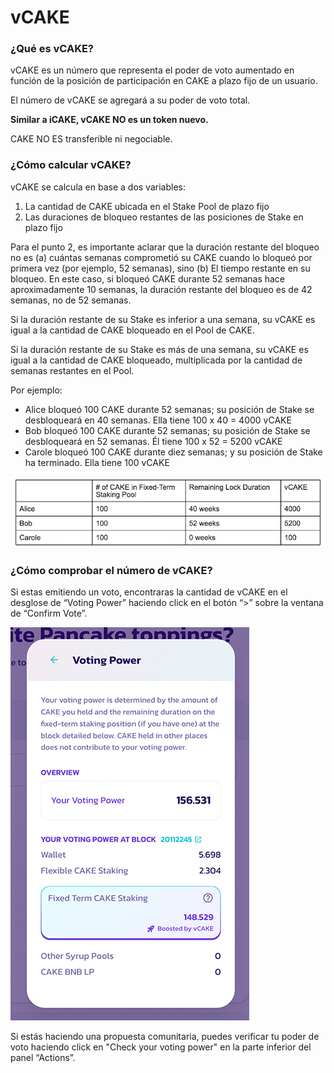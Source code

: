 # vCAKE

### **¿Qué es vCAKE?** <a href="#_ysspck2qqbf7" id="_ysspck2qqbf7"></a>

vCAKE es un número que representa el poder de voto aumentado en función de la posición de participación en CAKE a plazo fijo de un usuario.

El número de vCAKE se agregará a su poder de voto total.

**Similar a iCAKE, vCAKE NO es un token nuevo.**

CAKE NO ES transferible ni negociable.

### **¿Cómo calcular vCAKE?** <a href="#_cxjbmydajl22" id="_cxjbmydajl22"></a>

vCAKE se calcula en base a dos variables:

1. La cantidad de CAKE ubicada en el Stake Pool de plazo fijo
2. Las duraciones de bloqueo restantes de las posiciones de Stake en plazo fijo

Para el punto 2, es importante aclarar que la duración restante del bloqueo no es (a) cuántas semanas comprometió su CAKE cuando lo bloqueó por primera vez (por ejemplo, 52 semanas), sino (b) El tiempo restante en su bloqueo. En este caso, si bloqueó CAKE durante 52 semanas hace aproximadamente 10 semanas, la duración restante del bloqueo es de 42 semanas, no de 52 semanas.

Si la duración restante de su Stake es inferior a una semana, su vCAKE es igual a la cantidad de CAKE bloqueado en el Pool de CAKE.

Si la duración restante de su Stake es más de una semana, su vCAKE es igual a la cantidad de CAKE bloqueado, multiplicada por la cantidad de semanas restantes en el Pool.

Por ejemplo:

* Alice bloqueó 100 CAKE durante 52 semanas; su posición de Stake se desbloqueará en 40 semanas. Ella tiene 100 x 40 = 4000 vCAKE
* Bob bloqueó 100 CAKE durante 52 semanas; su posición de Stake se desbloqueará en 52 semanas. Él tiene 100 x 52 = 5200 vCAKE
* Carole bloqueó 100 CAKE durante diez semanas; y su posición de Stake ha terminado. Ella tiene 100 vCAKE

![](<../../.gitbook/assets/0 (1)>)

### **¿Cómo comprobar el número de vCAKE?** <a href="#_2jlcyocwcfmp" id="_2jlcyocwcfmp"></a>

Si estas emitiendo un voto, encontraras la cantidad de vCAKE en el desglose de “Voting Power” haciendo click en el botón “>” sobre la ventana de “Confirm Vote”.

![](../../.gitbook/assets/1)

Si estás haciendo una propuesta comunitaria, puedes verificar tu poder de voto haciendo click en "Check your voting power" en la parte inferior del panel “Actions”.
